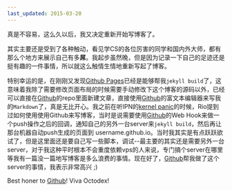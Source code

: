 ```yaml
---
last_updated: 2015-03-20
---
```

真是不容易，这么久以后，我又决定重新开始写博客了。

其实主要还是受到了各种触动，看见学CS的各位厉害的同学和国内外大师，都有那么个地方来展示自己有多**屌**。我起步虽然晚，但是因为记录一下自己的足迹还是挺有趣的一件事情，所以就这么触情生情地重新写起了博客。

特别幸运的是，在刚刚又发现[Github Pages][github-pages]已经是能够帮我`jekyll build`了，这意味着我除了需要修改页面布局的时候需要手动修改下这个博客的源码以外，已经可以直接在[Github][github]的repo里面新建文章，直接使用[Github][github]的富文本编辑器来写我的`Markdown`了，真是无比开心。我之前在听IPN的[kernel panic][kernel-panic]的时候，Rio提到过如何使用使用Github来写博客，当时是说需要使用[Github][github]的Web Hook来做一个push操作之后的回调，通知自己的另外一台server来`jekyll build`，然后再让那台机器自动push生成的页面到 username.github.io。当时我其实是有点跃跃欲试了，但是这里面还是要自己写一些脚本，调试--最主要的其实还是需要另外一台server，对于我这种平时根本不会重度依赖vps的人来说，专门搞个server在哪里等我有一篇没一篇地写博客是多么浪费的事情。现在好了，[Github][github]帮我做了这个server的事情，我表示非常高兴 ;)

Best honer to [Github][github]! Viva Octodex!

[github]: https://github.com/
[github-pages]: https://pages.github.com/
[kernel-panic]: http://ipn.li/kernelpanic/
